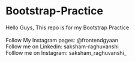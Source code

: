 # Bootstrap-Practice

Hello Guys,
This repo is for my Bootstrap Practice 
<br>
<br>
Follow My Instagram pages: @frontendgyaan
<br>
Follow me on Linkedin: saksham-raghuvanshi
<br>
Folllow me on Instagram: saksham_raghuvanshi_
